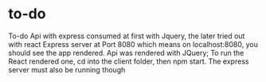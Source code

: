 # to-do
To-do Api with express consumed at first with Jquery, the later tried out with react
Express server at Port 8080 which means on localhost:8080, you should see the app
rendered. Api was rendered with JQuery;
To run the React rendered one, cd into the client folder, then npm start. The express
server must also be running though
